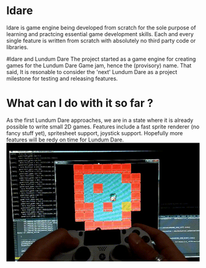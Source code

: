 # ldare
ldare is game engine being developed from scratch for the sole purpose of learning and practcing essential game
development skills.
Each and every single feature is written from scratch with absolutely no third party code or libraries.

#ldare and Lundum Dare
The project started as a game engine for creating games for the Lundum Dare Game jam, hence the (provisory) name.
That said, It is resonable to consider the 'next' Lundum Dare as a project milestone for testing and releasing features.

# What can I do with it so far ?
 As the first Lundum Dare approaches, we are in a state where it is already possible to write small 2D games.
 Features include a fast sprite renderer (no fancy stuff yet), spritesheet support, joystick support.
 Hopefully more features will be redy on time for Lundum Dare.
![latest screenshot](screenshot.gif)
